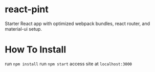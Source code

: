 # react-pint
Starter React app with optimized webpack bundles, react router, and material-ui setup.

# How To Install
run `npm install`
run `npm start`
access site at `localhost:3000`
